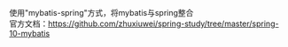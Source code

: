 使用"mybatis-spring"方式，将mybatis与spring整合  
官方文档：https://github.com/zhuxiuwei/spring-study/tree/master/spring-10-mybatis